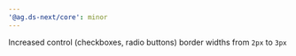 ```yaml
---
'@ag.ds-next/core': minor
---
```


Increased control (checkboxes, radio buttons) border widths from `2px` to `3px`
